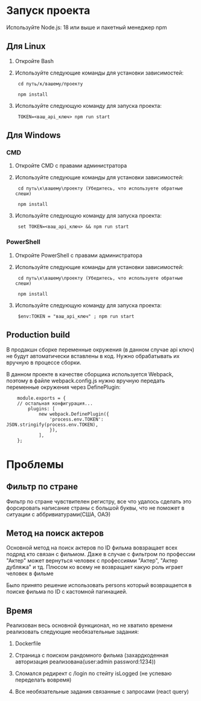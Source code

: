 # Запуск проекта
Используйте Node.js: 18 или выше и пакетный менеджер npm
## Для Linux
1. Откройте Bash
2. Используйте следующие команды для установки зависимостей: 

        cd путь/к/вашему/проекту

        npm install

3. Используйте следующую команду для запуска проекта:  

        TOKEN=<ваш_api_ключ> npm run start 

## Для Windows
### CMD
1. Откройте CMD с правами администратора
2. Используйте следующие команды для установки зависимостей:

        cd путь\к\вашему\проекту (Убедитесь, что используете обратные слеши)

        npm install

3. Используйте следующую команду для запуска проекта:

        set TOKEN=<ваш_api_ключ> && npm run start 

### PowerShell
1. Откройте PowerShell с правами администратора
2. Используйте следующие команды для установки зависимостей:

        cd путь\к\вашему\проекту (Убедитесь, что используете обратные слеши)

        npm install

3. Используйте следующую команду для запуска проекта:

        $env:TOKEN = "ваш_api_ключ" ; npm run start 

## Production build
В продакшн сборке переменные окружения (в данном случае api ключ) не будут автоматически вставлены в код. Нужно обрабатывать их вручную в процессе сборки.

В данном проекте в качестве сборщика используется Webpack, поэтому в файле webpack.config.js нужно вручную передать переменные окружения через DefinePlugin:

        module.exports = {
        // остальная конфигурация...
            plugins: [
                new webpack.DefinePlugin({
                    'process.env.TOKEN': JSON.stringify(process.env.TOKEN),
                    }),    
                ],
        };
# Проблемы
## Фильтр по стране
Фильтр по стране чувствителен регистру, все что удалось сделать это форсировать написание страны с большой буквы, что не поможет в ситуации с аббривиатурами(США, ОАЭ)


## Метод на поиск актеров
Основной метод на поиск актеров по ID фильма вовзращает всех подряд кто связан с фильмом. Даже в случае с фильтром по профессии "Актер" может вернуться человек с профессиями "Актер", "Актер дубляжа" и тд. Плюсом ко всему не возвращает какую роль играет человек в фильме

Было принято решение использовать persons который возвращается в поиске фильма по ID с кастомной пагинацией.

## Время
Реализован весь основной функционал, но не хватило времени реализовать следующие необязательные задания:


1) Dockerfile


2) Cтраница c поиском рандомного фильма (захардкоденная авторизация реализована(user:admin password:1234))

3) Сломался редирект с /login по стейту isLogged (не успеваю переделать вовремя)


3) Все необязательные задания связанные с запросами (react query)

